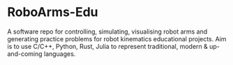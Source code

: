 # RoboArms-Edu
A software repo for controlling, simulating, visualising robot arms and generating practice problems for robot kinematics educational projects. Aim is to use C/C++, Python, Rust, Julia to represent traditional, modern &amp; up-and-coming languages.
